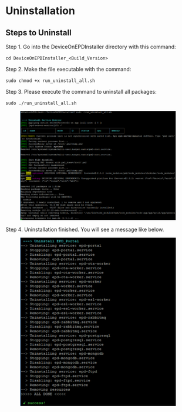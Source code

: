 # Uninstallation

## Steps to Uninstall

Step 1. Go into the DeviceOnEPDInstaller directory with this command:

```
cd DeviceOnEPDInstaller_<Build_Version>
```

Step 2. Make the file executable with the command:

```
sudo chmod +x run_uninstall_all.sh
```

Step 3. Please execute the command to uninstall all packages:

```
sudo ./run_uninstall_all.sh
```

<figure><img src="../../../.gitbook/assets/image (303).png" alt=""><figcaption></figcaption></figure>

Step 4. Uninstallation finished. You will see a message like below.

<figure><img src="../../../.gitbook/assets/image (304).png" alt=""><figcaption></figcaption></figure>
